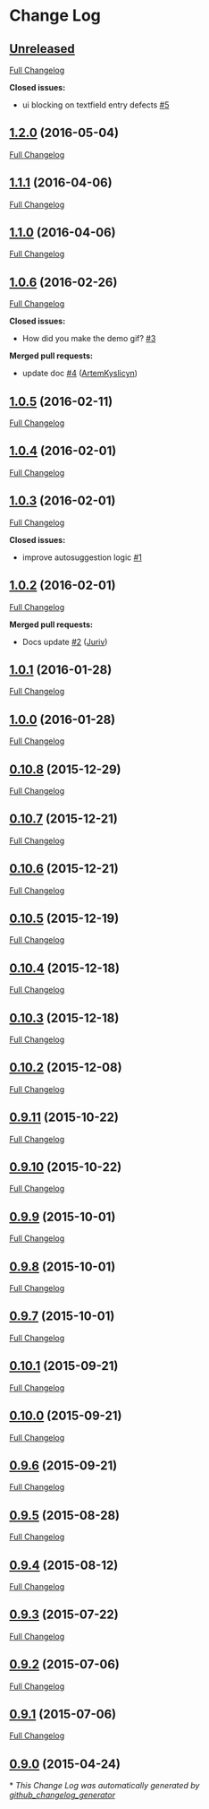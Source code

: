 # Change Log

## [Unreleased](https://github.com/Ramotion/reel-search/tree/HEAD)

[Full Changelog](https://github.com/Ramotion/reel-search/compare/1.2.0...HEAD)

**Closed issues:**

- ui blocking on textfield entry defects [\#5](https://github.com/Ramotion/reel-search/issues/5)

## [1.2.0](https://github.com/Ramotion/reel-search/tree/1.2.0) (2016-05-04)
[Full Changelog](https://github.com/Ramotion/reel-search/compare/1.1.1...1.2.0)

## [1.1.1](https://github.com/Ramotion/reel-search/tree/1.1.1) (2016-04-06)
[Full Changelog](https://github.com/Ramotion/reel-search/compare/1.1.0...1.1.1)

## [1.1.0](https://github.com/Ramotion/reel-search/tree/1.1.0) (2016-04-06)
[Full Changelog](https://github.com/Ramotion/reel-search/compare/1.0.6...1.1.0)

## [1.0.6](https://github.com/Ramotion/reel-search/tree/1.0.6) (2016-02-26)
[Full Changelog](https://github.com/Ramotion/reel-search/compare/1.0.5...1.0.6)

**Closed issues:**

- How did you make the demo gif? [\#3](https://github.com/Ramotion/reel-search/issues/3)

**Merged pull requests:**

- update doc [\#4](https://github.com/Ramotion/reel-search/pull/4) ([ArtemKyslicyn](https://github.com/ArtemKyslicyn))

## [1.0.5](https://github.com/Ramotion/reel-search/tree/1.0.5) (2016-02-11)
[Full Changelog](https://github.com/Ramotion/reel-search/compare/1.0.4...1.0.5)

## [1.0.4](https://github.com/Ramotion/reel-search/tree/1.0.4) (2016-02-01)
[Full Changelog](https://github.com/Ramotion/reel-search/compare/1.0.3...1.0.4)

## [1.0.3](https://github.com/Ramotion/reel-search/tree/1.0.3) (2016-02-01)
[Full Changelog](https://github.com/Ramotion/reel-search/compare/1.0.2...1.0.3)

**Closed issues:**

- improve autosuggestion logic [\#1](https://github.com/Ramotion/reel-search/issues/1)

## [1.0.2](https://github.com/Ramotion/reel-search/tree/1.0.2) (2016-02-01)
[Full Changelog](https://github.com/Ramotion/reel-search/compare/1.0.1...1.0.2)

**Merged pull requests:**

- Docs update [\#2](https://github.com/Ramotion/reel-search/pull/2) ([Juriv](https://github.com/Juriv))

## [1.0.1](https://github.com/Ramotion/reel-search/tree/1.0.1) (2016-01-28)
[Full Changelog](https://github.com/Ramotion/reel-search/compare/1.0.0...1.0.1)

## [1.0.0](https://github.com/Ramotion/reel-search/tree/1.0.0) (2016-01-28)
[Full Changelog](https://github.com/Ramotion/reel-search/compare/0.10.8...1.0.0)

## [0.10.8](https://github.com/Ramotion/reel-search/tree/0.10.8) (2015-12-29)
[Full Changelog](https://github.com/Ramotion/reel-search/compare/0.10.7...0.10.8)

## [0.10.7](https://github.com/Ramotion/reel-search/tree/0.10.7) (2015-12-21)
[Full Changelog](https://github.com/Ramotion/reel-search/compare/0.10.6...0.10.7)

## [0.10.6](https://github.com/Ramotion/reel-search/tree/0.10.6) (2015-12-21)
[Full Changelog](https://github.com/Ramotion/reel-search/compare/0.10.5...0.10.6)

## [0.10.5](https://github.com/Ramotion/reel-search/tree/0.10.5) (2015-12-19)
[Full Changelog](https://github.com/Ramotion/reel-search/compare/0.10.4...0.10.5)

## [0.10.4](https://github.com/Ramotion/reel-search/tree/0.10.4) (2015-12-18)
[Full Changelog](https://github.com/Ramotion/reel-search/compare/0.10.3...0.10.4)

## [0.10.3](https://github.com/Ramotion/reel-search/tree/0.10.3) (2015-12-18)
[Full Changelog](https://github.com/Ramotion/reel-search/compare/0.10.2...0.10.3)

## [0.10.2](https://github.com/Ramotion/reel-search/tree/0.10.2) (2015-12-08)
[Full Changelog](https://github.com/Ramotion/reel-search/compare/0.9.11...0.10.2)

## [0.9.11](https://github.com/Ramotion/reel-search/tree/0.9.11) (2015-10-22)
[Full Changelog](https://github.com/Ramotion/reel-search/compare/0.9.10...0.9.11)

## [0.9.10](https://github.com/Ramotion/reel-search/tree/0.9.10) (2015-10-22)
[Full Changelog](https://github.com/Ramotion/reel-search/compare/0.9.9...0.9.10)

## [0.9.9](https://github.com/Ramotion/reel-search/tree/0.9.9) (2015-10-01)
[Full Changelog](https://github.com/Ramotion/reel-search/compare/0.9.8...0.9.9)

## [0.9.8](https://github.com/Ramotion/reel-search/tree/0.9.8) (2015-10-01)
[Full Changelog](https://github.com/Ramotion/reel-search/compare/0.9.7...0.9.8)

## [0.9.7](https://github.com/Ramotion/reel-search/tree/0.9.7) (2015-10-01)
[Full Changelog](https://github.com/Ramotion/reel-search/compare/0.10.1...0.9.7)

## [0.10.1](https://github.com/Ramotion/reel-search/tree/0.10.1) (2015-09-21)
[Full Changelog](https://github.com/Ramotion/reel-search/compare/0.10.0...0.10.1)

## [0.10.0](https://github.com/Ramotion/reel-search/tree/0.10.0) (2015-09-21)
[Full Changelog](https://github.com/Ramotion/reel-search/compare/0.9.6...0.10.0)

## [0.9.6](https://github.com/Ramotion/reel-search/tree/0.9.6) (2015-09-21)
[Full Changelog](https://github.com/Ramotion/reel-search/compare/0.9.5...0.9.6)

## [0.9.5](https://github.com/Ramotion/reel-search/tree/0.9.5) (2015-08-28)
[Full Changelog](https://github.com/Ramotion/reel-search/compare/0.9.4...0.9.5)

## [0.9.4](https://github.com/Ramotion/reel-search/tree/0.9.4) (2015-08-12)
[Full Changelog](https://github.com/Ramotion/reel-search/compare/0.9.3...0.9.4)

## [0.9.3](https://github.com/Ramotion/reel-search/tree/0.9.3) (2015-07-22)
[Full Changelog](https://github.com/Ramotion/reel-search/compare/0.9.2...0.9.3)

## [0.9.2](https://github.com/Ramotion/reel-search/tree/0.9.2) (2015-07-06)
[Full Changelog](https://github.com/Ramotion/reel-search/compare/0.9.1...0.9.2)

## [0.9.1](https://github.com/Ramotion/reel-search/tree/0.9.1) (2015-07-06)
[Full Changelog](https://github.com/Ramotion/reel-search/compare/0.9.0...0.9.1)

## [0.9.0](https://github.com/Ramotion/reel-search/tree/0.9.0) (2015-04-24)


\* *This Change Log was automatically generated by [github_changelog_generator](https://github.com/skywinder/Github-Changelog-Generator)*